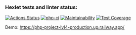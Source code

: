 ### Hexlet tests and linter status:


[![Actions Status](https://github.com/funkylen/php-project-lvl4/workflows/hexlet-check/badge.svg)](https://github.com/funkylen/php-project-lvl4/actions)
[![php-ci](https://github.com/funkylen/php-project-lvl4/actions/workflows/ci.yml/badge.svg)](https://github.com/funkylen/php-project-lvl4/actions/workflows/ci.yml)
[![Maintainability](https://api.codeclimate.com/v1/badges/87c3e4d74f666264bd09/maintainability)](https://codeclimate.com/github/funkylen/php-project-lvl4/maintainability)
[![Test Coverage](https://api.codeclimate.com/v1/badges/87c3e4d74f666264bd09/test_coverage)](https://codeclimate.com/github/funkylen/php-project-lvl4/test_coverage)

Demo: https://php-project-lvl4-production.up.railway.app/
